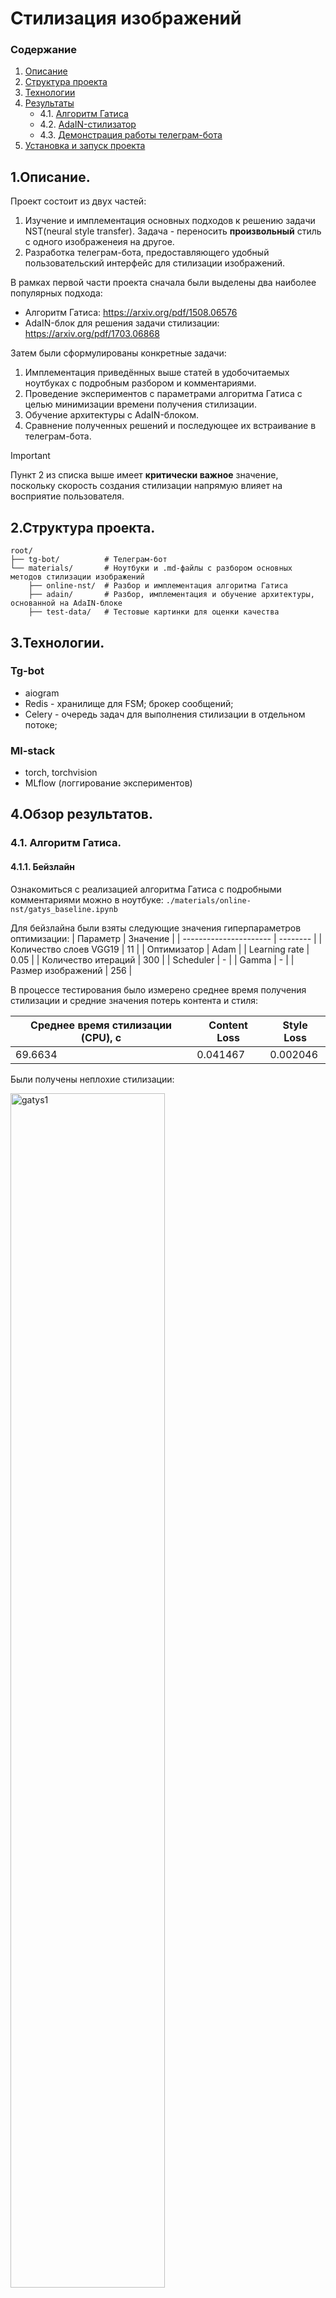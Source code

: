 # Стилизация изображений
### Содержание
1. [Описание](#title1)
2. [Структура проекта](#title2)
3. [Технологии](#title3)
4. [Результаты](#title4)
    - 4.1. [Алгоритм Гатиса](#title4.1)
    - 4.2. [AdaIN-стилизатор](#title4.2)
    - 4.3. [Демонстрация работы телеграм-бота](#title4.3)
5. [Установка и запуск проекта](#title5)
   

## <a id="title1">1.Описание.</a>
Проект состоит из двух частей:
1. Изучение и имплементация основных подходов к решению задачи NST(neural style transfer). Задача - переносить __произвольный__ стиль с одного изображенеия на другое.
2. Разработка телеграм-бота, предоставляющего удобный пользовательский интерфейс для стилизации изображений. 

В рамках первой части проекта сначала были выделены два наиболее популярных подхода:
* Алгоритм Гатиса: https://arxiv.org/pdf/1508.06576
* AdaIN-блок для решения задачи стилизации: https://arxiv.org/pdf/1703.06868

Затем были сформулированы конкретные задачи:
1. Имплементация приведённых выше статей в удобочитаемых ноутбуках с подробным разбором и комментариями.
2. Проведение экспериментов с параметрами алгоритма Гатиса с целью минимизации времени получения стилизации.
3. Обучение архитектуры с AdaIN-блоком.
4. Сравнение полученных решений и последующее их встраивание в телеграм-бота.
   
> [!IMPORTANT]
> Пункт 2 из списка выше имеет __критически важное__ значение, поскольку скорость создания стилизации напрямую влияет на восприятие пользователя.



## <a id="title2">2.Структура проекта.</a>
```
root/
├── tg-bot/          # Телеграм-бот
└── materials/       # Ноутбуки и .md-файлы с разбором основных методов стилизации изображений
    ├── online-nst/  # Разбор и имплементация алгоритма Гатиса
    ├── adain/       # Разбор, имплементация и обучение архитектуры, основанной на AdaIN-блоке
    ├── test-data/   # Тестовые картинки для оценки качества  
```



## <a id="title3">3.Технологии.</a>
### Tg-bot
* aiogram
* Redis - хранилище для FSM; брокер сообщений;
* Celery - очередь задач для выполнения стилизации в отдельном потоке;
### Ml-stack
* torch, torchvision
* MLflow (логгирование экспериментов)



## <a id="title4">4.Обзор результатов.</a>
### <a id="title4.1">4.1. Алгоритм Гатиса.</a>
#### 4.1.1. Бейзлайн
Ознакомиться с реализацией алгоритма Гатиса с подробными комментариями можно в ноутбуке: `./materials/online-nst/gatys_baseline.ipynb`

Для бейзлайна были взяты следующие значения гиперпараметров оптимизации:
| Параметр               | Значение |
| ---------------------- | -------- |
| Количество слоев VGG19 | 11       |
| Оптимизатор            | Adam     |
| Learning rate          | 0.05     |
| Количество итераций    | 300      |
| Scheduler              | -        |
| Gamma                  | -        |
| Размер изображений     | 256      |

В процессе тестирования было измерено среднее время получения стилизации и средние значения потерь контента и стиля:

| Среднее время стилизации (CPU), c | Content Loss | Style Loss |
| --------------------------------- | ------------ | ---------- |
| 69.6634                           | 0.041467     | 0.002046   |

Были получены неплохие стилизации:

<img src="./report-imgs/gatys/baseline_ex1.png" alt="gatys1" width="70%"/> <img src="./report-imgs/gatys/baseline_ex2.png" alt="gatys2" width="70%"/>
<img src="./report-imgs/gatys/baseline_ex3.png" alt="gatys3" width="70%"/>

__Вывод:__ Результаты получились неплохие, но есть еще пространство для исследований и потенциальных улучшений. Во-первых, есть проблема со скоростью получения стилизации - на CPU (а запускать бота планируется именно на CPU) она в среднем занимает 70 секунд. Во-вторых, получаемые на выходе изображения заимствуют у стиля в основном цветовую гамму, интересно научиться переносить ещё и какие-то более высокоуровневые паттерны(узоры, линии, формы). Поэтому следующим этапом проведём ряд экспериментов, связанных с количеством используемых слоёв VGG19, с количеством эпох и скоростью обучения. 

#### 4.1.2. Влияние количества слоёв на качество стилизации
Эксперимент выполнен в ноутбуке: `./materials/online-nst/vgg_layers.ipynb`.

| Общий параметр         | Значение |
| ---------------------- | -------- |
| Оптимизатор            | Adam     |
| Learning rate          | 0.05     |
| Количество итераций(cpu)| 300     |
| Количество итераций(gpu)| 400     |
| Scheduler              | -        |
| Gamma                  | -        |
| Размер изображений(cpu)| 256      |
| Размер изображений(gpu)| 512      |

Результаты экспериментов в таблице ниже:

| <center>№</center> | vgg_depth | time_gpu | time_cpu | content_loss  | style_loss  | 
| ------------------ | --------- | -------- | -------- | ------------- | ----------- | 
| 1(бейзлайн)        | 11 (5)    | 10.7481  | 70       | 0.03141       | 0.00153     |
| 2                  | 18 (8)    | 15.6     | 104.8858 | 0.04154       | 0.000550    | 
| 3                  | 35 (17)   | 23.75679 | 170.1987 | 0.038         | 0.002756    |

Примеры полученных результатов:

<img src="./report-imgs/gatys/all_layers1.png"  width="70%"/>
<img src="./report-imgs/gatys/all_layers2.png"  width="70%"/>

Неплохо получился перенос стиля звёздной ночи в эксперименте, првоодимом на GPU (400 эпох, размер изображений 512):

<img src="./report-imgs/gatys/all_layers_gpu.png"  width="70%"/>

Модель хорошо уловила черты картины и перенесла "звёзды". Бейзлайн решение смогло перенести только основные штрихи и цветовую палитру.


__Вывод:__ более глубокие модели способны вытягивать из стиля более высокоуровневые паттерны(узоры, формы, линии), например, на изображениях выше модель лучше распознала узор красных лепестков на первой картинке и треугольный паттерн на второй картинке. На этих примерах бейзлайн справился хуже. Однако по времени использование бОльшего количество слоёв обходится значительно дороже. Следующим этапом будем уменьшать количество эпох, минимизируя потери в качестве стилизации. 

#### 4.1.3. Итог. Формирование решения для телеграм-бота.
После проведения ещё ряда экспериментов было сформировано следующее решение для телеграм-бота:
1. Использовать все слои VGG-19.
2. Давать возможность пользователю выбирать степень стилизации, чем выше меньше выбранная степень - тем быстрее стилизация (но менее выраженная).

Для степеней стилизации были подобраны оптимальные наборы параметров:

| Cтепень стилизации ->     | 1          | 2          | 3          | 4          | 5     |
| ------------------------- | ---------- | ---------- | ---------- | ---------- | ----- |
| Learning rate             | 0.05       | 0.05       | 0.05       | 0.08       | 0.08  |
| Количество итераций       | 20         | 40         | 60         | 100        | 150   |
| Scheduler                 | -          | -          | -          | -          | 25    |
| Gamma                     | -          | -          | -          | 0.85       | 0.85  |
| Content_Layers            | 14, 15, 16 | 14, 15, 16 | 14, 15, 16 | -          | -     |
| Style_Layers              | 1-6        | 1-8        | 1-10       | 1-17       | 1-6   |
| Время стилизации (CPU), с | 11.18      | 22.41      | 33.05      | 56.73      | 60    |



### <a id="title4.2">4.2. AdaIN-стилизатор.</a>
Имплементация статьи https://arxiv.org/pdf/1703.06868 находится в ноутбуке `./materials/adain/adain_style_transfer.ipynb`.

Для обучения модели были взяты следующие датасеты:
* MsCoco - изображения контента (https://www.kaggle.com/datasets/hariwh0/ms-coco-dataset)
* Wiki-art - изображения стилей (https://www.kaggle.com/datasets/steubk/wikiart)

#### 4.2.1. Первая попытка обучения
На текущий момент была предпринята одна попытка обучения реализованной архитектуры. Модель обучалась в течение 6 эпох на GPU (что заняло приблизительно 12 часов) на платформе Kaggle со следующими параметрами обучения:

| Параметр               | Значение |
| ---------------------- | -------- |
| Оптимизатор            | Adam     |
| Learning rate          | 0.001    |
| Количество эпох        | 6        |
| Scheduler              | 100      |
| Gamma                  | 0.9995   |


Добиться удовлетворительного результата не удалось, декодер модели научился восстанавливать контуры исходного изображения, однако с переносом стиля модель не справилась. Выходные изображения получаются однотипными, размытыми, с отсутствием стиля:

<img src="./report-imgs/adain/adain_bad_bee.jpg" alt="Неудача1" width="45%"/> <img src="./report-imgs/adain/adain_bad_me.jpg" alt="Неудача2" width="45%"/>

__Анализ и дальнейшие шаги:__ изменение лоссов и выход нейросети говорят о недообучении модели, она не смогла сойтись к минимуму лосс-функции. Скорее всего, это результат достаточно большого значения learning_rate = 0.001 и редкого его уменьшения(каждые 100 итераций). Поэтому первое решение проблемы - уменьшение learning_rate. 


### <a id="title4.3">4.2. Демонстрация работы телеграм-бота.</a>


## <a id="title5">5. Установка и запуск проекта</a>
Will be soon...
